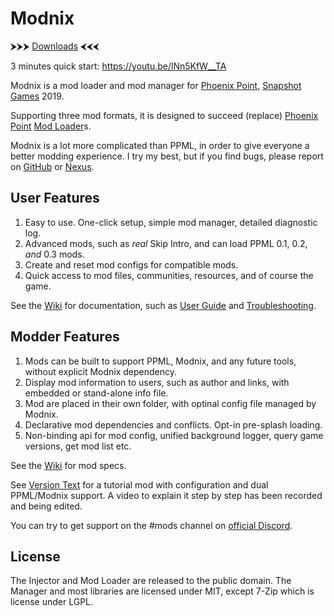 # Modnix

⮞⮞⮞ [Downloads](https://github.com/Sheep-y/Modnix/releases) ⮜⮜⮜

3 minutes quick start: https://youtu.be/lNn5KfW__TA

Modnix is a mod loader and mod manager for [Phoenix Point](https://phoenixpoint.info/), [Snapshot Games](http://www.snapshotgames.com/) 2019.

Supporting three mod formats,
it is designed to succeed (replace) [Phoenix Point](https://github.com/RealityMachina/PhoenixPointModInjector/#readme) [Mod Loader](https://github.com/Ijwu/PhoenixPointModLoader/)s.

Modnix is a lot more complicated than PPML,
in order to give everyone a better modding experience.
I try my best, but if you find bugs, please report on [GitHub](https://github.com/Sheep-y/Modnix/issues) or [Nexus](https://www.nexusmods.com/phoenixpoint/mods/43?tab=bugs).

## User Features

1. Easy to use.  One-click setup, simple mod manager, detailed diagnostic log.
2. Advanced mods, such as *real* Skip Intro, and can load PPML 0.1, 0.2, *and* 0.3 mods.
3. Create and reset mod configs for compatible mods.
4. Quick access to mod files, communities, resources, and of course the game.

See the [Wiki](https://github.com/Sheep-y/Modnix/wiki#wiki-wrapper) for documentation,
such as [User Guide](https://github.com/Sheep-y/Modnix/wiki/User-Guide#wiki-wrapper)
and [Troubleshooting](https://github.com/Sheep-y/Modnix/wiki/Troubleshooting-Modnix#wiki-wrapper).

## Modder Features

1. Mods can be built to support PPML, Modnix, and any future tools, without explicit Modnix dependency.
2. Display mod information to users, such as author and links, with embedded or stand-alone info file.
3. Mod are placed in their own folder, with optinal config file managed by Modnix.
4. Declarative mod dependencies and conflicts.  Opt-in pre-splash loading.
5. Non-binding api for mod config, unified background logger, query game versions, get mod list etc.

See the [Wiki](https://github.com/Sheep-y/Modnix/wiki#wiki-wrapper) for mod specs.

See [Version Text](https://github.com/Sheep-y/PhoenixPt-Mods/tree/master/Unpublished/VersionText) for
a tutorial mod with configuration and dual PPML/Modnix support.
A video to explain it step by step has been recorded and being edited.

You can try to get support on the #mods channel on [official Discord](https://discordapp.com/invite/phoenixpoint).

## License

The Injector and Mod Loader are released to the public domain.
The Manager and most libraries are licensed under MIT,
except 7-Zip which is license under LGPL.

